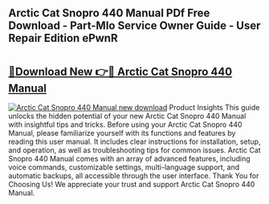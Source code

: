 ## Arctic Cat Snopro 440 Manual PDf Free Download - Part-MIo Service Owner Guide - User Repair Edition ePwnR

# <h2><a href="http://bc49274.oget.top/?id=Arctic+Cat+Snopro+440+Manual">🔗Download New 👉🔴 Arctic Cat Snopro 440 Manual</a></h2>

[![Arctic Cat Snopro 440 Manual new download](https://i.imgur.com/5g1atiW.png)](http://bc49274.oget.top/?id=Arctic+Cat+Snopro+440+Manual)
Product Insights This guide unlocks the hidden potential of your new Arctic Cat Snopro 440 Manual with insightful tips and tricks. Before using your Arctic Cat Snopro 440 Manual, please familiarize yourself with its functions and features by reading this user manual. It includes clear instructions for installation, setup, and operation, as well as troubleshooting tips for common issues. Arctic Cat Snopro 440 Manual comes with an array of advanced features, including voice commands, customizable settings, multi-language support, and automatic backups, all accessible through the user interface. Thank You for Choosing Us! We appreciate your trust and support Arctic Cat Snopro 440 Manual.
